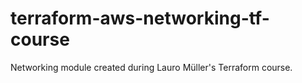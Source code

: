 # terraform-aws-networking-tf-course
Networking module created during Lauro Müller's Terraform course.
